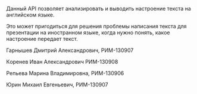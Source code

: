 Данный API позволяет анализировать и выводить настроение текста на английском языке.

Это может пригодиться для решения проблемы написания текста для презентации на иностранном языке, когда нужно понять, какое настроение передает текст.

Гарнышев Дмитрий Александрович, РИМ-130907

Кoренев Иван Александрович РИМ-130908

Репьева Марина Владимировна, РИМ-130906

Юрин Михаил Евгеньевич, РИМ-130907
